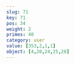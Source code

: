 ```yaml
---
slug: 71
key: 71
pos: 34
weight: 2
primes: 40
category: user
value: [353,2,1,1]
object: [4,20,24,25,28]
---
```

